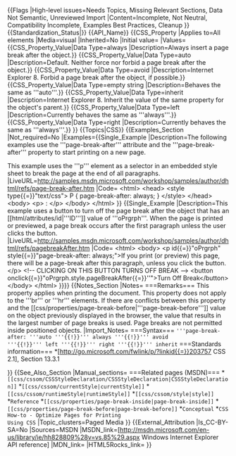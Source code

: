 {{Flags
|High-level issues=Needs Topics, Missing Relevant Sections, Data Not Semantic, Unreviewed Import
|Content=Incomplete, Not Neutral, Compatibility Incomplete, Examples Best Practices, Cleanup
}}
{{Standardization_Status|}}
{{API_Name}}
{{CSS_Property
|Applies to=All elements
|Media=visual
|Inherited=No
|Initial value=
|Values={{CSS_Property_Value|Data Type=always |Description=Always insert a page break after the object.}}
{{CSS_Property_Value|Data Type=auto |Description=Default. Neither force nor forbid a page break after the object.}}
{{CSS_Property_Value|Data Type=avoid |Description=Internet Explorer 8. Forbid a page break after the object, if possible.}}
{{CSS_Property_Value|Data Type=empty string |Description=Behaves the same as '''auto'''.}}
{{CSS_Property_Value|Data Type=inherit |Description=Internet Explorer 8. Inherit the value of the same property for the object's parent.}}
{{CSS_Property_Value|Data Type=left |Description=Currently behaves the same as '''always'''.}}
{{CSS_Property_Value|Data Type=right |Description=Currently behaves the same as '''always'''.}}
}}
{{Topics|CSS}}
{{Examples_Section
|Not_required=No
|Examples={{Single_Example
|Description=The following examples use the '''page-break-after''' attribute and the '''page-break-after''' property to start printing on a new page.

This example uses the '''p''' element as a selector in an embedded style sheet to break the page at the end of all paragraphs.
|LiveURL=http://samples.msdn.microsoft.com/workshop/samples/author/dhtml/refs/page-break-after.htm
|Code=
&lt;html&gt;
&lt;head&gt;
&lt;style type{{=}}"text/css"&gt;
P {
	page-break-after: always;
}
&lt;/style&gt;
&lt;/head&gt;
&lt;body&gt;
&lt;p&gt;
: 
&lt;/p&gt;
&lt;/body&gt;
&lt;/html&gt;
}}
{{Single_Example
|Description=This example uses a button to turn off the page break after the object that has an [[html/attributes/id|'''ID''']] value of '''oPrgrph'''. When the page is printed or previewed, a page break occurs after the first paragraph unless the user clicks the button.
|LiveURL=http://samples.msdn.microsoft.com/workshop/samples/author/dhtml/refs/pagebreakAfter.htm
|Code=
&lt;html&gt;
&lt;body&gt;
&lt;p id{{=}}"oPrgrph" style{{=}}"page-break-after: always;"&gt;If you print (or preview) this 
page, there will be a page-break after this paragraph, unless you click the button.&lt;/p&gt;
&lt;!-- CLICKING ON THIS BUTTON TURNS OFF BREAK --&gt;
&lt;button onclick{{=}}"oPrgrph.style.pageBreakAfter{{=}}''"&gt;Turn Off Break&lt;/button&gt;
&lt;/body&gt;
&lt;/html&gt;
}}}}
{{Notes_Section
|Notes=
===Remarks===
This property applies when printing the document. This property does not apply to the '''br''' or '''hr''' elements.
If there are conflicts between this property and the [[css/properties/page-break-before|'''page-break-before''']] value on the object previously displayed in the browser, the value that results in the largest number of page breaks is used.
Page breaks are not permitted inside positioned objects.
|Import_Notes=
===Syntax===
<code>'''page-break-after: '''auto '''{{!}}''' always '''{{!}}''' avoid '''{{!}}''' left '''{{!}}''' right '''{{!}}''' inherit</code>
===Standards information===
*[http://go.microsoft.com/fwlink/p/?linkid{{=}}203757 CSS 2.1], Section 13.3.1


}}
{{See_Also_Section
|Manual_sections=
===Related pages (MSDN)===
*<code>[[css/cssom/CSSStyleDeclaration/CSSStyleDeclaration|CSSStyleDeclaration]]</code>
*<code>[[css/cssom/currentStyle|currentStyle]]</code>
*<code>[[css/cssom/runtimeStyle|runtimeStyle]]</code>
*<code>[[css/cssom/style|style]]</code>
*<code>Reference</code>
*<code>[[css/properties/page-break-inside|page-break-inside]]</code>
*<code>[[css/properties/page-break-before|page-break-before]]</code>
*<code>Conceptual</code>
*<code>CSS How-to - Optimize Pages for Printing Using CSS</code>
|Topic_clusters=Paged Media
}}
{{External_Attribution
|Is_CC-BY-SA=No
|Sources=MSDN
|MSDN_link=[http://msdn.microsoft.com/en-us/library/ie/hh828809%28v=vs.85%29.aspx Windows Internet Explorer API reference]
|MDN_link=
|HTML5Rocks_link=
}}
